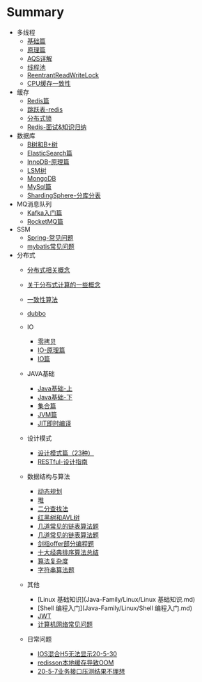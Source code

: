  # Summary

  * 多线程
      * [基础篇](Java-Family/多线程/多线程-基础篇.md) 
      *  [原理篇](Java-Family/多线程/多线程-原理篇.md) 
      *   [AQS详解](Java-Family/多线程/AQS详解.md)
      *   [线程池](Java-Family/多线程/线程池.md) 
      *  [ReentrantReadWriteLock](Java-Family/多线程/ReentrantReadWriteLock.md) 
      *   [CPU缓存一致性](Java-Family/多线程/CPU缓存一致性.md) 
  * 缓存
      *  [Redis篇](Java-Family/缓存-redis/缓存-Redis篇.md) 
      *  [跳跃表-redis](Java-Family/缓存-redis/跳跃表-redis.md) 
      *  [分布式锁](Java-Family/缓存-redis/Redis-分布式锁.md) 
      *  [Redis-面试&知识归纳](Java-Family/缓存-redis/Redis-面试&知识归纳-重要.md) 
  * 数据库
      *  [B树和B+树](Java-Family/数据库/B树和B+树.md) 
      *  [ElasticSearch篇](Java-Family/数据库/ElasticSearch篇.md) 
      *  [InnoDB-原理篇](Java-Family/数据库/InnoDB-原理篇.md) 
      *  [LSM树](Java-Family/数据库/LSM树.md) 
      *  [MongoDB](Java-Family/数据库/MongoDB.md) 
      *  [MySql篇](Java-Family/数据库/MySql篇.md) 
      *  [ShardingSphere-分库分表](Java-Family/数据库/ShardingSphere-分库分表.md) 
  * MQ消息队列
      *  [Kafka入门篇](Java-Family/MQ消息队列/Kafka入门篇.md) 
      *  [RocketMQ篇](Java-Family/MQ消息队列/RocketMQ篇.md) 
  * SSM
      *  [Spring-常见问题](Java-Family/Spring/Spring-常见问题.md) 
      *   [mybatis常见问题](Java-Family/SSM/mybatis常见问题.md)
* 分布式
     * [分布式相关概念](Java-Family/分布式/分布式相关概念.md) 
     * [关于分布式计算的一些概念](Java-Family/分布式/关于分布式计算的一些概念.md) 
     * [一致性算法](Java-Family/分布式/一致性算法.md) 
     * [dubbo](Java-Family/分布式/dubbo.md) 

  * IO
      *  [零拷贝](Java-Family/IO/零拷贝.md) 
      *  [IO-原理篇](Java-Family/IO/IO-原理篇.md) 
      *  [IO篇](Java-Family/IO/IO篇.md) 
  * JAVA基础
      *  [Java基础-上](Java-Family/Java基础/Java基础-上.md) 
      *  [Java基础-下](Java-Family/Java基础/Java基础-下.md) 
      *  [集合篇](Java-Family/Java基础/集合篇.md) 
      *  [JVM篇](Java-Family/Java基础/JVM篇.md) 
      *  [JIT即时编译](Java-Family/Java基础/JIT即时编译.md) 
  * 设计模式
      *  [设计模式篇（23种）](Java-Family/设计模式/设计模式篇（23种）.md) 
      *  [RESTful-设计指南](Java-Family/设计模式/RESTful-设计指南.md) 
  * 数据结构与算法
      *  [动态规划](Java-Family/数据结构与算法/动态规划.md) 
      *  [堆](Java-Family/数据结构与算法/堆.md) 
      *  [二分查找法](Java-Family/数据结构与算法/二分查找法.md) 
      *  [红黑树和AVL树](Java-Family/数据结构与算法/红黑树和AVL树.md) 
      *  [几道常见的链表算法题](Java-Family/数据结构与算法/几道常见的链表算法题.md) 
      *  [几道常见的链表算法题](Java-Family/数据结构与算法/几道常见的链表算法题.md) 
      *  [剑指offer部分编程题](Java-Family/数据结构与算法/剑指offer部分编程题.md) 
      *  [十大经典排序算法总结](Java-Family/数据结构与算法/十大经典排序算法总结.md) 
      *  [算法复杂度](Java-Family/数据结构与算法/算法复杂度.md) 
      *  [字符串算法题](Java-Family/数据结构与算法/字符串算法题.md) 
  * 其他
      *  [Linux 基础知识](Java-Family/Linux/Linux 基础知识.md) 
      *  [Shell 编程入门](Java-Family/Linux/Shell 编程入门.md) 
      *  [JWT](Java-Family/认证授权/JWT.md) 
      *  [计算机网络常见问题](Java-Family/网络/计算机网络常见问题.md) 
  * 日常问题
      *  [IOS混合H5无法显示20-5-30](Java-Family/日常问题/IOS混合H5无法显示（20-5-30）.md) 
      *  [redisson本地缓存导致OOM](Java-Family/日常问题/redisson本地缓存导致OOM.md) 
      *  [20-5-7业务接口压测结果不理想](Java-Family/日常问题/20-5-7业务接口压测结果不理想.md) 

